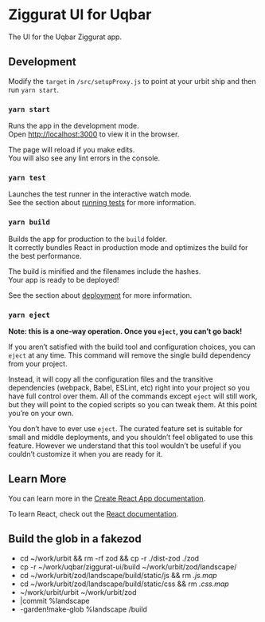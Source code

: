 # Ziggurat UI for Uqbar

The UI for the Uqbar Ziggurat app.

## Development

Modify the `target` in `/src/setupProxy.js` to point at your urbit ship and then run `yarn start`.

### `yarn start`

Runs the app in the development mode.\
Open [http://localhost:3000](http://localhost:3000/apps/ziggurat) to view it in the browser.

The page will reload if you make edits.\
You will also see any lint errors in the console.

### `yarn test`

Launches the test runner in the interactive watch mode.\
See the section about [running tests](https://facebook.github.io/create-react-app/docs/running-tests) for more information.

### `yarn build`

Builds the app for production to the `build` folder.\
It correctly bundles React in production mode and optimizes the build for the best performance.

The build is minified and the filenames include the hashes.\
Your app is ready to be deployed!

See the section about [deployment](https://facebook.github.io/create-react-app/docs/deployment) for more information.

### `yarn eject`

**Note: this is a one-way operation. Once you `eject`, you can’t go back!**

If you aren’t satisfied with the build tool and configuration choices, you can `eject` at any time. This command will remove the single build dependency from your project.

Instead, it will copy all the configuration files and the transitive dependencies (webpack, Babel, ESLint, etc) right into your project so you have full control over them. All of the commands except `eject` will still work, but they will point to the copied scripts so you can tweak them. At this point you’re on your own.

You don’t have to ever use `eject`. The curated feature set is suitable for small and middle deployments, and you shouldn’t feel obligated to use this feature. However we understand that this tool wouldn’t be useful if you couldn’t customize it when you are ready for it.

## Learn More

You can learn more in the [Create React App documentation](https://facebook.github.io/create-react-app/docs/getting-started).

To learn React, check out the [React documentation](https://reactjs.org/).

## Build the glob in a fakezod
- cd ~/work/urbit && rm -rf zod && cp -r ./dist-zod ./zod
- cp -r ~/work/uqbar/ziggurat-ui/build ~/work/urbit/zod/landscape/
- cd ~/work/urbit/zod/landscape/build/static/js && rm *.js.map*
- cd ~/work/urbit/zod/landscape/build/static/css && rm *.css.map*
- ~/work/urbit/urbit ~/work/urbit/zod
- |commit %landscape
- -garden!make-glob %landscape /build
